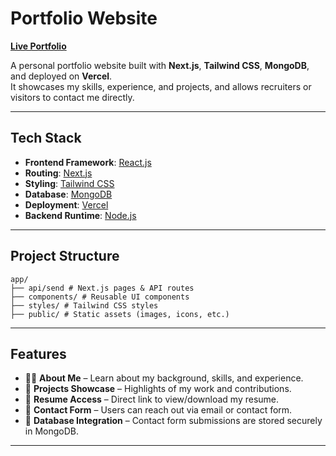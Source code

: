 #  Portfolio Website

 <a href="https://portfolio-website-kr2d-gknm2n2z0-jay37s-projects.vercel.app/" target="_blank"><b>Live Portfolio</b></a>  


A personal portfolio website built with **Next.js**, **Tailwind CSS**, **MongoDB**, and deployed on **Vercel**.  
It showcases my skills, experience, and projects, and allows recruiters or visitors to contact me directly.

---

## Tech Stack

- **Frontend Framework**: [React.js](https://react.dev/)
- **Routing**: [Next.js](https://nextjs.org/)
- **Styling**: [Tailwind CSS](https://tailwindcss.com/)  
- **Database**: [MongoDB](https://www.mongodb.com/)  
- **Deployment**: [Vercel](https://vercel.com/)  
- **Backend Runtime**: [Node.js](https://nodejs.org/)  

---

##  Project Structure
```
app/
├── api/send # Next.js pages & API routes
├── components/ # Reusable UI components
├── styles/ # Tailwind CSS styles
├── public/ # Static assets (images, icons, etc.)
```

---

##  Features

- 👨‍💻 **About Me** – Learn about my background, skills, and experience.  
- 📂 **Projects Showcase** – Highlights of my work and contributions.  
- 📄 **Resume Access** – Direct link to view/download my resume.  
- 📧 **Contact Form** – Users can reach out via email or contact form.  
- 💾 **Database Integration** – Contact form submissions are stored securely in MongoDB.  

---
